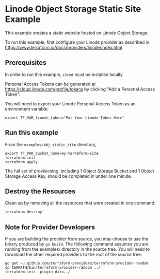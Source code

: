 # Linode Object Storage Static Site Example

This example creates a static website hosted on Linode Object Storage.

To run this example, first configure your Linode provider as described in <https://www.terraform.io/docs/providers/linode/index.html>

## Prerequisites

In order to run this example, `s3cmd` must be installed locally.

Personal Access Tokens can be generated at <https://cloud.linode.com/profile/tokens> by clicking "Add a Personal Access Token".

You will need to export your Linode Personal Access Token as an environment variable:

    export TF_VAR_linode_token="Put Your Linode Token Here"

## Run this example

From the `examples/obj_static_site` directory,

    export TF_VAR_bucket_name=my-terraform-site
    terraform init
    terraform apply

The full set of provisioning, including 1 Object Storage Bucket and 1 Object Storage Access Key, should be completed in under one minute.

## Destroy the Resources

Clean up by removing all the resources that were created in one command:

```sh
terraform destroy
```

## Note for Provider Developers

If you are building the provider from source, you may choose to use the binary produced by `go build`.  The following command assumes you are running from the examples/ directory in the source tree.  You will need to download the other required providers to the root of the source tree:

    go get -u github.com/terraform-providers/terraform-provider-random
    cp $GOPATH/bin/terraform-provider-random ../
    terraform init -plugin-dir=../
